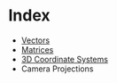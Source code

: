 # Index

- [Vectors](./vectors.md)
- [Matrices](./matrices.md)
- [3D Coordinate Systems](./3d_coordinate_systems.md)
- Camera Projections